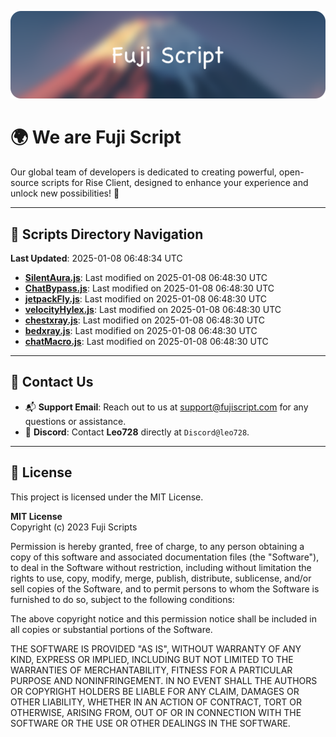![Banner](.github/b.webp)

# 🌍 **We are Fuji Script**

Our global team of developers is dedicated to creating powerful, open-source scripts for Rise Client, designed to enhance your experience and unlock new possibilities! 🌟

---
<!-- SCRIPTS_NAVIGATION_START -->
## 📂 **Scripts Directory Navigation**

**Last Updated**: 2025-01-08 06:48:34 UTC

- **[SilentAura.js](scripts/SilentAura.js)**: Last modified on 2025-01-08 06:48:30 UTC
- **[ChatBypass.js](scripts/ChatBypass.js)**: Last modified on 2025-01-08 06:48:30 UTC
- **[jetpackFly.js](scripts/jetpackFly.js)**: Last modified on 2025-01-08 06:48:30 UTC
- **[velocityHylex.js](scripts/velocityHylex.js)**: Last modified on 2025-01-08 06:48:30 UTC
- **[chestxray.js](scripts/chestxray.js)**: Last modified on 2025-01-08 06:48:30 UTC
- **[bedxray.js](scripts/bedxray.js)**: Last modified on 2025-01-08 06:48:30 UTC
- **[chatMacro.js](scripts/chatMacro.js)**: Last modified on 2025-01-08 06:48:30 UTC

<!-- SCRIPTS_NAVIGATION_END -->

---

## 💬 **Contact Us**  
- 📬 **Support Email**: Reach out to us at [support@fujiscript.com](mailto:support@fujiscript.com) for any questions or assistance.  
- 💬 **Discord**: Contact **Leo728** directly at `Discord@leo728`.

---

## 📜 **License**

This project is licensed under the MIT License.  

**MIT License**  
Copyright (c) 2023 Fuji Scripts  

Permission is hereby granted, free of charge, to any person obtaining a copy of this software and associated documentation files (the "Software"), to deal in the Software without restriction, including without limitation the rights to use, copy, modify, merge, publish, distribute, sublicense, and/or sell copies of the Software, and to permit persons to whom the Software is furnished to do so, subject to the following conditions:  

The above copyright notice and this permission notice shall be included in all copies or substantial portions of the Software.  

THE SOFTWARE IS PROVIDED "AS IS", WITHOUT WARRANTY OF ANY KIND, EXPRESS OR IMPLIED, INCLUDING BUT NOT LIMITED TO THE WARRANTIES OF MERCHANTABILITY, FITNESS FOR A PARTICULAR PURPOSE AND NONINFRINGEMENT. IN NO EVENT SHALL THE AUTHORS OR COPYRIGHT HOLDERS BE LIABLE FOR ANY CLAIM, DAMAGES OR OTHER LIABILITY, WHETHER IN AN ACTION OF CONTRACT, TORT OR OTHERWISE, ARISING FROM, OUT OF OR IN CONNECTION WITH THE SOFTWARE OR THE USE OR OTHER DEALINGS IN THE SOFTWARE.  
